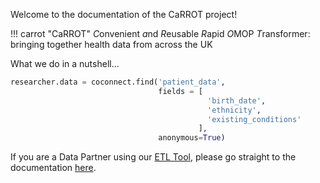 Welcome to the documentation of the CaRROT project!

!!! carrot "CaRROT"
    *C*onvenient *a*nd *R*eusable *R*apid *O*MOP *T*ransformer: bringing together health data from across the UK

What we do in a nutshell...
```python
researcher.data = coconnect.find('patient_data',
                                 fields = [
                                            'birth_date',
                                            'ethnicity',
                                            'existing_conditions'
                                          ],
                                 anonymous=True)
```

If you are a Data Partner using our [ETL Tool](https://github.com/HDRUK/CaRROT-CDM), please go straight to the documentation [here](/docs/CaRROT-CDM/About/).
